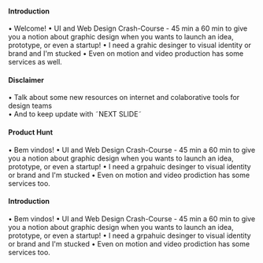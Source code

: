 #### Introduction
• Welcome!
• UI and Web Design Crash-Course - 45 min a 60 min to give you a notion about graphic design when you wants to launch an idea, prototype, or even a startup!
• I need a grahic desinger to visual identity or brand and I'm stucked
• Even on motion and video production has some services as well. 

#### Disclaimer
• Talk about some new resources on internet and colaborative tools for design teams  
• And to keep update with ˜NEXT SLIDE˜

#### Product Hunt
• Bem vindos!
• UI and Web Design Crash-Course - 45 min a 60 min to give you a notion about graphic design when you wants to launch an idea, prototype, or even a startup!
• I need a grpahuic desinger to visual identity or brand and I'm stucked
• Even on motion and video prodiction has some services too. 

#### Introduction
• Bem vindos!
• UI and Web Design Crash-Course - 45 min a 60 min to give you a notion about graphic design when you wants to launch an idea, prototype, or even a startup!
• I need a grpahuic desinger to visual identity or brand and I'm stucked
• Even on motion and video prodiction has some services too. 